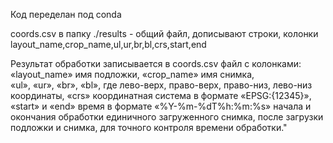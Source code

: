 Код переделан под conda

 coords.csv в папку ./results - общий файл, дописывают строки, колонки layout_name,crop_name,ul,ur,br,bl,crs,start,end
 
Результат обработки записывается в coords.csv файл с колонками: 
«layout_name» имя подложки,
«crop_name» имя снимка,  
«ul», «ur», «br», «bl», где лево-верх, право-верх, право-низ, лево-низ координаты, 
«crs» координатная система в формате «EPSG:{12345}», 
«start» и «end» время в формате «%Y-%m-%dT%h:%m:%s» начала и окончания обработки единичного загруженного снимка, после загрузки подложки и снимка, для точного контроля времени обработки."
